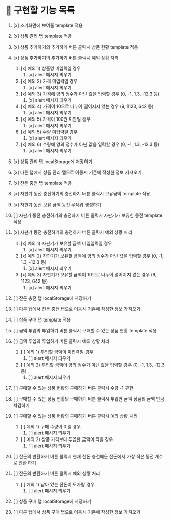 # 📄 구현할 기능 목록

1. [x] 초기화면에 보여줄 template 적용
2. [x] 상품 관리 탭 template 적용
3. [x] 상품 추가하기의 추가하기 버튼 클릭시 상품 현황 template 적용
4. [x] 상품 추가하기의 추가하기 버튼 클릭시 예외 상황 처리

   1. [x] 예외 1) 상품명 미입력일 경우
      1. [x] alert 메시지 띄우기
   2. [x] 예외 2) 가격 미입력일 경우
      1. [x] alert 메시지 띄우기
   3. [x] 예외 3) 가격에 양의 정수가 아닌 값을 입력할 경우 (0, -1, 1.3, -12.3 등)
      1. [x] alert 메시지 띄우기
   4. [x] 예외 4) 가격이 10으로 나누어 떨어지지 않는 경우 (9, 1123, 642 등)
      1. [x] alert 메시지 띄우기
   5. [x] 예외 5) 가격이 100원 미만일 경우
      1. [x] alert 메시지 띄우기
   6. [x] 예외 5) 수량 미입력일 경우
      1. [x] alert 메시지 띄우기
   7. [x] 예외 6) 수량에 양의 정수가 아닌 값을 입력할 경우 (0, -1, 1.3, -12.3 등)
      1. [x] alert 메시지 띄우기

5. [x] 상품 관리 탭 localStorage에 저장하기
6. [x] 다른 탭에서 상품 관리 탭으로 이동시 기존에 작성한 정보 가져오기
7. [x] 잔돈 충전 탭 template 적용
8. [x] 자판기 동전 충전하기의 충전하기 버튼 클릭시 보유금액 template 적용
9. [x] 자판기 동전 보유 금액 동전 무작위 생성하기
10. [ ] 자판기 동전 충전하기의 충전하기 버튼 클릭시 자판기가 보유한 동전 template 적용
11. [x] 자판기 동전 충전하기의 충전하기 버튼 클릭시 예외 상황 처리

    1. [x] 예외 1) 자판기가 보유할 금액 미입입력일 경우
       1. [x] alert 메시지 띄우기
    2. [x] 예외 2) 자판기가 보유할 금액에 양의 정수가 아닌 값을 입력할 경우 (0, -1, 1.3, -12.3 등)
       1. [x] alert 메시지 띄우기
    3. [x] 예외 3) 자판기가 보유할 금액이 10으로 나누어 떨어지지 않는 경우 (9, 1123, 642 등)
       1. [x] alert 메시지 띄우기

12. [ ] 잔돈 충전 탭 localStorage에 저장하기
13. [ ] 다른 탭에서 잔돈 충전 탭으로 이동시 기존에 작성한 정보 가져오기
14. [ ] 상품 구매 탭 template 적용
15. [ ] 금액 투입의 투입하기 버튼 클릭시 구매할 수 있는 상품 현황 template 적용
16. [ ] 금액 투입의 투입하기 버튼 클릭시 예외 상황 처리

    1. [ ] 예외 1) 투입할 금액이 미입력일 경우
       1. [ ] alert 메시지 띄우기
    2. [ ] 예외 2) 투입할 금액이 양의 정수가 아닌 값을 입력할 경우 (0, -1, 1.3, -12.3 등)
       1. [ ] alert 메시지 띄우기

17. [ ] 구매할 수 있는 상품 현황의 구매하기 버튼 클릭시 수량 -1 구현
18. [ ] 구매할 수 있는 상품 현황의 구매하기 버튼 클릭시 투입한 금액 상품의 금액 만큼 차감하기
19. [ ] 구매할 수 있는 상품 현황의 구매하기 버튼 클릭시 예외 상황 처리

    1. [ ] 예외 1) 구매 수량이 0 일 경우
       1. [ ] alert 메시지 띄우기
    2. [ ] 예외 2) 상품 가격보다 투입한 금액이 작을 경우
       1. [ ] alert 메시지 띄우기

20. [ ] 잔돈의 반환하기 버튼 클릭시 현재 잔돈 충전해둔 잔돈에서 가장 작은 동전 개수로 반환 하기
21. [ ] 잔돈의 반환하기 버튼 클릭시 에외 상황 처리

    1. [ ] 예외 1) 남아 있는 잔돈이 모자랄 경우
       1. [ ] alert 메시지 띄우기

22. [ ] 상품 구매 탭 localStorage에 저장하기
23. [ ] 다른 탭에서 상품 구매 탭으로 이동시 기존에 작성한 정보 가져오기
